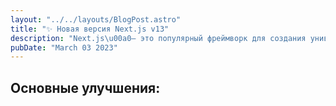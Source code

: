 ```yaml
---
layout: "../../layouts/BlogPost.astro"
title: "✨ Новая версия Next.js v13"
description: "Next.js\u00a0– это популярный фреймворк для создания универсальных приложений на\u00a0React, который помогает разработчикам ускорить разработку и\u00a0повысить производительность своих приложений."
pubDate: "March 03 2023"
---
```


## Основные улучшения:

